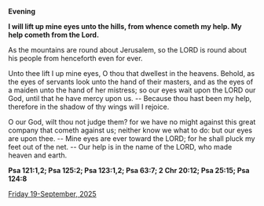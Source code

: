 **Evening**

**I will lift up mine eyes unto the hills, from whence cometh my help. My help cometh from the Lord.**
 
As the mountains are round about Jerusalem, so the LORD is round about his people from henceforth even for ever.
 
Unto thee lift I up mine eyes, O thou that dwellest in the heavens. Behold, as the eyes of servants look unto the hand of their masters, and as the eyes of a maiden unto the hand of her mistress; so our eyes wait upon the LORD our God, until that he have mercy upon us. -- Because thou hast been my help, therefore in the shadow of thy wings will I rejoice.
 
O our God, wilt thou not judge them? for we have no might against this great company that cometh against us; neither know we what to do: but our eyes are upon thee. -- Mine eyes are ever toward the LORD; for he shall pluck my feet out of the net. -- Our help is in the name of the LORD, who made heaven and earth.  

**Psa 121:1,2; Psa 125:2; Psa 123:1,2; Psa 63:7; 2 Chr 20:12; Psa 25:15; Psa 124:8**

[Friday 19-September, 2025](https://t.me/daily_light)
